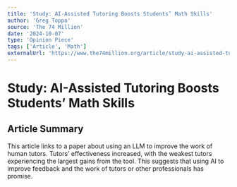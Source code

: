 ```yaml
---
title: 'Study: AI-Assisted Tutoring Boosts Students’ Math Skills'
author: 'Greg Toppo'
source: 'The 74 Million'
date: '2024-10-07'
type: 'Opinion Piece'
tags: ['Article', 'Math']
externalUrl: 'https://www.the74million.org/article/study-ai-assisted-tutoring-boosts-students-math-skills/'
---
```


# Study: AI-Assisted Tutoring Boosts Students’ Math Skills

## Article Summary

This article links to a paper about using an LLM to improve the work of human tutors. Tutors’ effectiveness increased, with the weakest tutors experiencing the largest gains from the tool. This suggests that using AI to improve feedback and the work of tutors or other professionals has promise.
